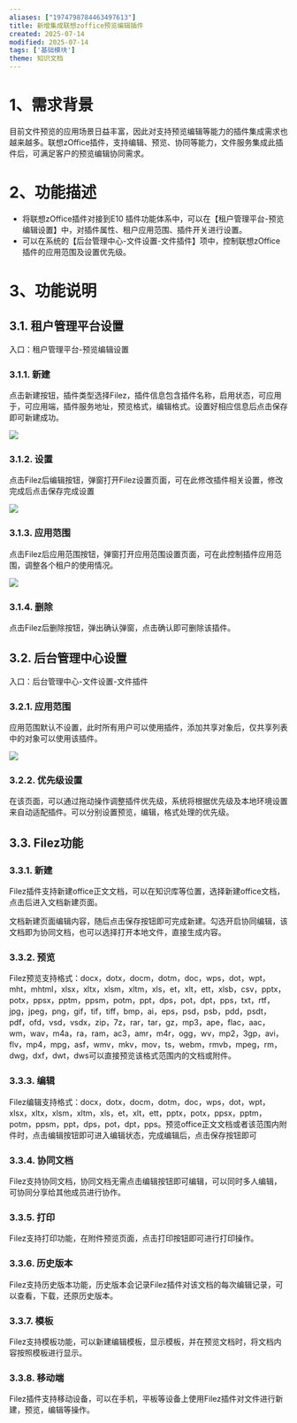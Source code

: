 ```yaml
---
aliases: ["1974798784463497613"]
title: 新增集成联想zoffice预览编辑插件
created: 2025-07-14
modified: 2025-07-14
tags: ['基础模块']
theme: 知识文档
---
```


# 1、需求背景

目前文件预览的应用场景日益丰富，因此对支持预览编辑等能力的插件集成需求也越来越多。联想zOffice插件，支持编辑、预览、协同等能力，文件服务集成此插件后，可满足客户的预览编辑协同需求。

# 2、功能描述

- 将联想zOffice插件对接到E10 插件功能体系中，可以在【租户管理平台-预览编辑设置】中，对插件属性、租户应用范围、插件开关进行设置。
- 可以在系统的【后台管理中心-文件设置-文件插件】项中，控制联想zOffice插件的应用范围及设置优先级。

# 3、功能说明

## 3.1. 租户管理平台设置

入口：租户管理平台-预览编辑设置

### 3.1.1. 新建

点击新建按钮，插件类型选择Filez，插件信息包含插件名称，启用状态，可应用于，可应用端，插件服务地址，预览格式，编辑格式。设置好相应信息后点击保存即可新建成功。

![](265c9d6594acef6732f10f7b59ca96f1.jpg)

### 3.1.2. 设置

点击Filez后编辑按钮，弹窗打开Filez设置页面，可在此修改插件相关设置，修改完成后点击保存完成设置

![](71b502062a334abe4ccb59262eb39324.jpg)

### 3.1.3. 应用范围

点击Filez后应用范围按钮，弹窗打开应用范围设置页面，可在此控制插件应用范围，调整各个租户的使用情况。

![](64736585a761cbe82a62694ca5a60668.jpg)

### 3.1.4. 删除

点击Filez后删除按钮，弹出确认弹窗，点击确认即可删除该插件。

## 3.2. 后台管理中心设置

入口：后台管理中心-文件设置-文件插件

### 3.2.1. 应用范围

应用范围默认不设置，此时所有用户可以使用插件，添加共享对象后，仅共享列表中的对象可以使用该插件。

![](8b21f11852b2bd964af4d46a5f3435e0.jpg)

### 3.2.2. 优先级设置

在该页面，可以通过拖动操作调整插件优先级，系统将根据优先级及本地环境设置来自动适配插件。可以分别设置预览，编辑，格式处理的优先级。

## 3.3. Filez功能

### 3.3.1. 新建

Filez插件支持新建office正文文档，可以在知识库等位置，选择新建office文档，点击后进入文档新建页面。

文档新建页面编辑内容，随后点击保存按钮即可完成新建。勾选开启协同编辑，该文档即为协同文档，也可以选择打开本地文件，直接生成内容。

### 3.3.2. 预览

Filez预览支持格式：docx，dotx，docm，dotm，doc，wps，dot，wpt，mht，mhtml，xlsx，xltx，xlsm，xltm，xls，et，xlt，ett，xlsb，csv，pptx，potx，ppsx，pptm，ppsm，potm，ppt，dps，pot，dpt，pps，txt，rtf，jpg，jpeg，png，gif，tif，tiff，bmp，ai，eps，psd，psb，pdd，psdt，pdf，ofd，vsd，vsdx，zip，7z，rar，tar，gz，mp3，ape，flac，aac，wm，wav，m4a，ra，ram，ac3，amr，m4r，ogg，wv，mp2，3gp，avi，flv，mp4，mpg，asf，wmv，mkv，mov，ts，webm，rmvb，mpeg，rm，dwg，dxf，dwt，dws可以直接预览该格式范围内的文档或附件。

### 3.3.3. 编辑

Filez编辑支持格式：docx，dotx，docm，dotm，doc，wps，dot，wpt，xlsx，xltx，xlsm，xltm，xls，et，xlt，ett，pptx，potx，ppsx，pptm，potm，ppsm，ppt，dps，pot，dpt，pps。预览office正文文档或者该范围内附件时，点击编辑按钮即可进入编辑状态，完成编辑后，点击保存按钮即可

### 3.3.4. 协同文档

Filez支持协同文档，协同文档无需点击编辑按钮即可编辑，可以同时多人编辑，可协同分享给其他成员进行协作。

### 3.3.5. 打印

Filez支持打印功能，在附件预览页面，点击打印按钮即可进行打印操作。

### 3.3.6. 历史版本

Filez支持历史版本功能，历史版本会记录Filez插件对该文档的每次编辑记录，可以查看，下载，还原历史版本。

### 3.3.7. 模板

Filez支持模板功能，可以新建编辑模板，显示模板，并在预览文档时，将文档内容按照模板进行显示。

### 3.3.8. 移动端

Filez插件支持移动设备，可以在手机，平板等设备上使用Filez插件对文件进行新建，预览，编辑等操作。